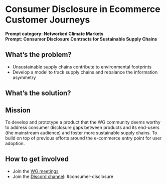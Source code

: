 # Consumer Disclosure in Ecommerce Customer Journeys

**Prompt category: Networked Climate Markets** \
**Prompt: Consumer Disclosure Contracts for Sustainable Supply Chains**

## What’s the problem?
- Unsustainable supply chains contribute to environmental footprints
- Develop a model to track supply chains and rebalance the information asymmetry 

## What’s the solution?

## Mission 
To develop and prototype a product that the WG community deems worthy to address consumer disclosure gaps between products and its end-users (the mainstream audience) and foster more sustainable supply chains. To build on top of previous efforts around the e-commerce entry point for user adoption.

## How to get involved
- Join the [WG meetings](https://collabathon-docs.openclimate.earth/hacks/2020-working-groups/consumer-disclosure-working-group/meetings-2020) 
- Join the [Discord channel](https://discordapp.com/invite/jpD4Vc7): #consumer-disclosure 
